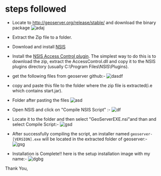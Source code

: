 # steps followed
* Locate to http://geoserver.org/release/stable/ and download the binary package
![adaj](https://github.com/pranayteaches/OSGeoScreen/blob/master/geoserver/download.PNG)

* Extract the Zip file to a folder.

* Download and install [NSIS](https://nsis.sourceforge.io/Main_Page)

* Install the [NSIS Access Control plugin](https://nsis.sourceforge.io/AccessControl_plug-in). The simplest way to do this is to download the zip, extract the AccessControl.dll and copy it to the NSIS plugins directory (usually C:\Program Files\NSIS\Plugins).

* get the following files from geoserver github:-
![dasdf](https://github.com/pranayteaches/OSGeoScreen/blob/master/geoserver/get_file.PNG)

* copy and paste this file to the folder where the zip file is extracted(i.e which contains start.jar).

* Folder after pasting the files
![asd](https://github.com/pranayteaches/OSGeoScreen/blob/master/geoserver/folder_editting.PNG)

* Open NSIS and click on "Compile NSIS Script" :-
![df](https://github.com/pranayteaches/OSGeoScreen/blob/master/geoserver/Nsis.PNG)

* Locate it to the folder and then select "GeoServerEXE.nsi"and than and select Compile Script:-
![gsd](https://github.com/pranayteaches/OSGeoScreen/blob/master/geoserver/locate.PNG)

* After successfully compiling the script, an installer named ``` geoserver-[VERSION].exe ``` will be located in the extracted folder of geoserver:-
![gsg](https://github.com/pranayteaches/OSGeoScreen/blob/master/geoserver/setup_created.PNG)
* Installation is Complete!! here is the setup installation image with my name:-
![dgbg](https://github.com/pranayteaches/OSGeoScreen/blob/master/geoserver/setup_final.png)


Thank You,
